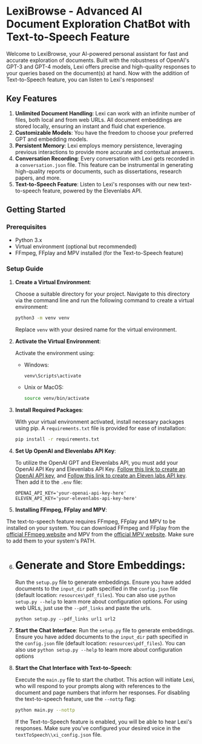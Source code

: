 # LexiBrowse - Advanced AI Document Exploration ChatBot with Text-to-Speech Feature

Welcome to LexiBrowse, your AI-powered personal assistant for fast and accurate exploration of documents. Built with the robustness of OpenAI's GPT-3 and GPT-4 models, Lexi offers precise and high-quality responses to your queries based on the document(s) at hand. Now with the addition of Text-to-Speech feature, you can listen to Lexi's responses!

## Key Features

1. **Unlimited Document Handling**: Lexi can work with an infinite number of files, both local and from web URLs. All document embeddings are stored locally, ensuring an instant and fluid chat experience.
2. **Customizable Models**: You have the freedom to choose your preferred GPT and embedding models.
3. **Persistent Memory**: Lexi employs memory persistence, leveraging previous interactions to provide more accurate and contextual answers.
4. **Conversation Recording**: Every conversation with Lexi gets recorded in a `conversation.json` file. This feature can be instrumental in generating high-quality reports or documents, such as dissertations, research papers, and more.
5. **Text-to-Speech Feature**: Listen to Lexi's responses with our new text-to-speech feature, powered by the Elevenlabs API.

## Getting Started

### Prerequisites

- Python 3.x
- Virtual environment (optional but recommended)
- FFmpeg, FFplay and MPV installed (for the Text-to-Speech feature)

### Setup Guide

1. **Create a Virtual Environment**:

   Choose a suitable directory for your project. Navigate to this directory via the command line and run the following command to create a virtual environment:

   ```bash
   python3 -m venv venv
   ```

   Replace `venv` with your desired name for the virtual environment.
2. **Activate the Virtual Environment**:

   Activate the environment using:

   - Windows:

     ```bash
     venv\Scripts\activate
     ```
   - Unix or MacOS:

     ```bash
     source venv/bin/activate
     ```
3. **Install Required Packages**:

   With your virtual environment activated, install necessary packages using pip. A `requirements.txt` file is provided for ease of installation:

   ```bash
   pip install -r requirements.txt
   ```
4. **Set Up OpenAI and Elevenlabs API Key**:

   To utilize the OpenAI GPT and Elevenlabs API, you must add your OpenAI API Key and Elevenlabs API Key. [Follow this link to create an OpenAI API key](https://platform.openai.com/account/api-keys), and [Follow this link to create an Eleven labs API key](https://beta.elevenlabs.io/). Then add it to the `.env` file:

   ```env
   OPENAI_API_KEY='your-openai-api-key-here'
   ELEVEN_API_KEY='your-elevenlabs-api-key-here'
   ```
5. **Installing FFmpeg, FFplay and MPV**:

The text-to-speech feature requires FFmpeg, FFplay and MPV to be installed on your system. You can download FFmpeg and FFplay from the [official FFmpeg website](https://ffmpeg.org/download.html) and MPV from the [official MPV website](https://mpv.io/installation/). Make sure to add them to your system's PATH.

6. **Generate and Store Embeddings**:
   ==============================

   Run the `setup.py` file to generate embeddings. Ensure you have added documents to the `input_dir` path specified in the `config.json` file (default location: `resources\pdf_files`). You can also use `python setup.py --help` to learn more about configuration options. For using web URLs, just use the `--pdf_links` and paste the urls.


   ```
   python setup.py --pdf_links url1 url2
   ```
7. **Start the Chat Interface**:
   Run the `setup.py` file to generate embeddings. Ensure you have added documents to the `input_dir` path specified in the `config.json` file (default location: `resources\pdf_files`). You can also use `python setup.py --help` to learn more about configuration options
8. **Start the Chat Interface with Text-to-Speech**:

   Execute the `main.py` file to start the chatbot. This action will initiate Lexi, who will respond to your prompts along with references to the document and page numbers that inform her responses. For disabling the text-to-speech feature, use the `--nottp` flag:

   ```bash
   python main.py --nottp
   ```
   If the Text-to-Speech feature is enabled, you will be able to hear Lexi's responses. Make sure you've configured your desired voice in the `textToSpeech\\xi_config.json` file.
